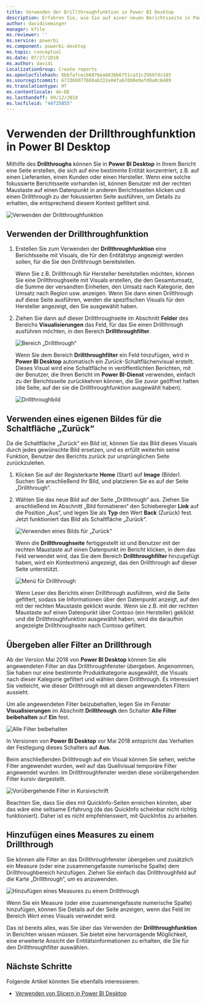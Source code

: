 ```yaml
---
title: Verwenden der Drillthroughfunktion in Power BI Desktop
description: Erfahren Sie, wie Sie auf einer neuen Berichtsseite in Power BI Desktop Drilldowns in Daten ausführen.
author: davidiseminger
manager: kfile
ms.reviewer: ''
ms.service: powerbi
ms.component: powerbi-desktop
ms.topic: conceptual
ms.date: 07/27/2018
ms.author: davidi
LocalizationGroup: Create reports
ms.openlocfilehash: 8bbfafcecb6876ea063bb6751ca31c25697dc185
ms.sourcegitcommit: 67336b077668ab332e04fa670b0e9afd0a0c6489
ms.translationtype: HT
ms.contentlocale: de-DE
ms.lasthandoff: 09/12/2018
ms.locfileid: "44725855"
---
```

# <a name="use-drillthrough-in-power-bi-desktop"></a>Verwenden der Drillthroughfunktion in Power BI Desktop
Mithilfe des **Drillthroughs** können Sie in **Power BI Desktop** in Ihrem Bericht eine Seite erstellen, die sich auf eine bestimmte Entität konzentriert, z.B. auf einen Lieferanten, einen Kunden oder einen Hersteller. Wenn eine solche fokussierte Berichtsseite vorhanden ist, können Benutzer mit der rechten Maustaste auf einen Datenpunkt in anderen Berichtsseiten klicken und einen Drillthrough zu der fokussierten Seite ausführen, um Details zu erhalten, die entsprechend diesem Kontext gefiltert sind.

![Verwenden der Drillthroughfunktion](media/desktop-drillthrough/drillthrough_01.png)

## <a name="using-drillthrough"></a>Verwenden der Drillthroughfunktion
1. Erstellen Sie zum Verwenden der **Drillthroughfunktion** eine Berichtsseite mit Visuals, die für den Entitätstyp angezeigt werden sollen, für die Sie den Drillthrough bereitstellen. 

    Wenn Sie z.B. Drillthrough für Hersteller bereitstellen möchten, können Sie eine Drillthroughseite mit Visuals erstellen, die den Gesamtumsatz, die Summe der versandten Einheiten, den Umsatz nach Kategorie, den Umsatz nach Region usw. anzeigen. Wenn Sie dann einen Drillthrough auf diese Seite ausführen, werden die spezifischen Visuals für den Hersteller angezeigt, den Sie ausgewählt haben.

2. Ziehen Sie dann auf dieser Drillthroughseite im Abschnitt **Felder** des Bereichs **Visualisierungen** das Feld, für das Sie einen Drillthrough ausführen möchten, in den Bereich **Drillthroughfilter**.

    ![Bereich „Drillthrough“](media/desktop-drillthrough/drillthrough_02.png)

    Wenn Sie dem Bereich **Drillthroughfilter** ein Feld hinzufügen, wird in **Power BI Desktop** automatisch ein *Zurück*-Schaltflächenvisual erstellt. Dieses Visual wird eine Schaltfläche in veröffentlichten Berichten, mit der Benutzer, die Ihren Bericht im **Power BI-Dienst** verwenden, einfach zu der Berichtsseite zurückkehren können, die Sie zuvor geöffnet hatten (die Seite, auf der sie die Drillthroughfunktion ausgewählt haben).

    ![Drillthroughbild](media/desktop-drillthrough/drillthrough_03.png)

## <a name="use-your-own-image-for-a-back-button"></a>Verwenden eines eigenen Bildes für die Schaltfläche „Zurück“    
 Da die Schaltfläche „Zurück“ ein Bild ist, können Sie das Bild dieses Visuals durch jedes gewünschte Bild ersetzen, und es erfüllt weiterhin seine Funktion, Benutzer des Berichts zurück zur ursprünglichen Seite zurückzuleiten.

1. Klicken Sie auf der Registerkarte **Home** (Start) auf **Image** (Bilder). Suchen Sie anschließend Ihr Bild, und platzieren Sie es auf der Seite „Drillthrough“.
2. Wählen Sie das neue Bild auf der Seite „Drillthrough“ aus. Ziehen Sie anschließend im Abschnitt „Bild formatieren“ den Schieberegler **Link** auf die Position „Aus“, und legen Sie als **Typ** den Wert **Back** (Zurück) fest. Jetzt funktioniert das Bild als Schaltfläche „Zurück“.

    ![Verwenden eines Bilds für „Zurück“](media/desktop-drillthrough/drillthrough_05.png)

    Wenn die **Drillthroughseite** fertiggestellt ist und Benutzer mit der rechten Maustaste auf einen Datenpunkt im Bericht klicken, in dem das Feld verwendet wird, das Sie dem Bereich **Drillthroughfilter** hinzugefügt haben, wird ein Kontextmenü angezeigt, das den Drillthrough auf dieser Seite unterstützt.

    ![Menü für Drillthrough](media/desktop-drillthrough/drillthrough_04.png)

    Wenn Leser des Berichts einen Drillthrough ausführen, wird die Seite gefiltert, sodass sie Informationen über den Datenpunkt anzeigt, auf den mit der rechten Maustaste geklickt wurde. Wenn sie z.B. mit der rechten Maustaste auf einen Datenpunkt über Contoso (ein Hersteller) geklickt und die Drillthroughfunktion ausgewählt haben, wird die daraufhin angezeigte Drillthroughseite nach Contoso gefiltert.

## <a name="pass-all-filters-in-drillthrough"></a>Übergeben aller Filter an Drillthrough

Ab der Version Mai 2018 von **Power BI Desktop** können Sie alle angewendeten Filter an das Drillthroughfenster übergeben. Angenommen, Sie haben nur eine bestimmte Produktkategorie ausgewählt, die Visuals nach dieser Kategorie gefiltert und wählen dann Drillthrough. Es interessiert Sie vielleicht, wie dieser Drillthrough mit all diesen angewendeten Filtern aussieht.

Um alle angewendeten Filter beizubehalten, legen Sie im Fenster **Visualisierungen** im Abschnitt **Drillthrough** den Schalter **Alle Filter beibehalten** auf **Ein** fest. 

![Alle Filter beibehalten](media/desktop-drillthrough/drillthrough_06.png)

In Versionen von **Power BI Desktop** vor Mai 2018 entspricht das Verhalten der Festlegung dieses Schalters auf **Aus**.

Beim anschließenden Drillthrough auf ein Visual können Sie sehen, welche Filter angewendet wurden, weil auf das Quellvisual temporäre Filter angewendet wurden. Im Drillthroughfenster werden diese vorübergehenden Filter kursiv dargestellt. 

![Vorübergehende Filter in Kursivschrift](media/desktop-drillthrough/drillthrough_07.png)

Beachten Sie, dass Sie dies mit QuickInfo-Seiten erreichen könnten, aber das wäre eine seltsame Erfahrung (da das QuickInfo scheinbar nicht richtig funktioniert). Daher ist es nicht empfehlenswert, mit QuickInfos zu arbeiten.

## <a name="add-a-measure-to-drillthrough"></a>Hinzufügen eines Measures zu einem Drillthrough

Sie können alle Filter an das Drillthroughfenster übergeben und zusätzlich ein Measure (oder eine zusammengefasste numerische Spalte) dem Drillthroughbereich hinzufügen. Ziehen Sie einfach das Drillthroughfeld auf die Karte „Drillthrough“, um es anzuwenden. 

![Hinzufügen eines Measures zu einem Drillthrough](media/desktop-drillthrough/drillthrough_08.png)

Wenn Sie ein Measure (oder eine zusammengefasste numerische Spalte) hinzufügen, können Sie Details auf der Seite anzeigen, wenn das Feld im Bereich *Wert* eines Visuals verwendet wird.

Das ist bereits alles, was Sie über das Verwenden der **Drillthroughfunktion** in Berichten wissen müssen. Sie bietet eine hervorragende Möglichkeit, eine erweiterte Ansicht der Entitätsinformationen zu erhalten, die Sie für den Drillthroughfilter auswählen.

## <a name="next-steps"></a>Nächste Schritte

Folgende Artikel könnten Sie ebenfalls interessieren:

* [Verwenden von Slicern in Power BI Desktop](visuals/desktop-slicers.md)

